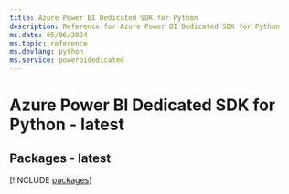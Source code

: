 ```yaml
---
title: Azure Power BI Dedicated SDK for Python
description: Reference for Azure Power BI Dedicated SDK for Python
ms.date: 05/06/2024
ms.topic: reference
ms.devlang: python
ms.service: powerbidedicated
---
```

# Azure Power BI Dedicated SDK for Python - latest
## Packages - latest
[!INCLUDE [packages](power-bi-dedicated-index.md)]